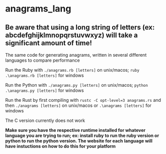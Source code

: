 # anagrams_lang
## **Be aware that using a long string of letters (ex: abcdefghijklmnopqrstuvwxyz) will take a significant amount of time!**
The same code for generating anagrams, written in several different languages to compare performance

Run the Ruby with `./anagrams.rb [letters]` on unix/macos; `ruby .\anagrams.rb [letters]` for windows  

Run the Python with `./anagrams.py [letters]` on unix/macos; `python .\anagrams.py [letters]` for windows  

Run the Rust by first compiling with `rustc -C opt-level=3 anagrams.rs` and then `./anagrams [letters]` on unix/macos or `.\anagrams [letters]` for windows  

The C version currently does not work  



**Make sure you have the respective runtime installed for whatever language you are trying to run; ex: install ruby to run the ruby version or python to run the python version. The website for each language will have instuctions on how to do this for your platform**
